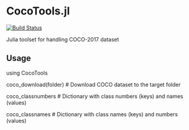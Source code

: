 # CocoTools.jl

[![Build Status](https://github.com/cirobr/CocoTools.jl/actions/workflows/CI.yml/badge.svg?branch=main)](https://github.com/cirobr/CocoTools.jl/actions/workflows/CI.yml?query=branch%3Amain)

Julia toolset for handling COCO-2017 dataset


## Usage
using CocoTools

coco_download(folder) # Download COCO dataset to the target folder

coco_classnumbers     # Dictionary with class numbers (keys) and names (values)

coco_classnames       # Dictionary with class names (keys) and numbers (values)
